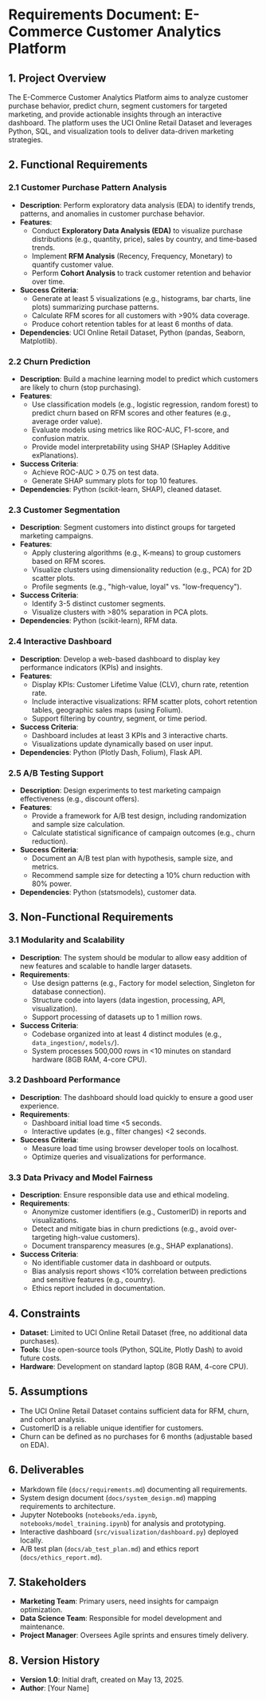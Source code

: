 # Requirements Document: E-Commerce Customer Analytics Platform

## 1. Project Overview
The E-Commerce Customer Analytics Platform aims to analyze customer purchase behavior, predict churn, segment customers for targeted marketing, and provide actionable insights through an interactive dashboard. The platform uses the UCI Online Retail Dataset and leverages Python, SQL, and visualization tools to deliver data-driven marketing strategies.

## 2. Functional Requirements

### 2.1 Customer Purchase Pattern Analysis
- **Description**: Perform exploratory data analysis (EDA) to identify trends, patterns, and anomalies in customer purchase behavior.
- **Features**:
  - Conduct **Exploratory Data Analysis (EDA)** to visualize purchase distributions (e.g., quantity, price), sales by country, and time-based trends.
  - Implement **RFM Analysis** (Recency, Frequency, Monetary) to quantify customer value.
  - Perform **Cohort Analysis** to track customer retention and behavior over time.
- **Success Criteria**:
  - Generate at least 5 visualizations (e.g., histograms, bar charts, line plots) summarizing purchase patterns.
  - Calculate RFM scores for all customers with >90% data coverage.
  - Produce cohort retention tables for at least 6 months of data.
- **Dependencies**: UCI Online Retail Dataset, Python (pandas, Seaborn, Matplotlib).

### 2.2 Churn Prediction
- **Description**: Build a machine learning model to predict which customers are likely to churn (stop purchasing).
- **Features**:
  - Use classification models (e.g., logistic regression, random forest) to predict churn based on RFM scores and other features (e.g., average order value).
  - Evaluate models using metrics like ROC-AUC, F1-score, and confusion matrix.
  - Provide model interpretability using SHAP (SHapley Additive exPlanations).
- **Success Criteria**:
  - Achieve ROC-AUC > 0.75 on test data.
  - Generate SHAP summary plots for top 10 features.
- **Dependencies**: Python (scikit-learn, SHAP), cleaned dataset.

### 2.3 Customer Segmentation
- **Description**: Segment customers into distinct groups for targeted marketing campaigns.
- **Features**:
  - Apply clustering algorithms (e.g., K-means) to group customers based on RFM scores.
  - Visualize clusters using dimensionality reduction (e.g., PCA) for 2D scatter plots.
  - Profile segments (e.g., "high-value, loyal" vs. "low-frequency").
- **Success Criteria**:
  - Identify 3-5 distinct customer segments.
  - Visualize clusters with >80% separation in PCA plots.
- **Dependencies**: Python (scikit-learn), RFM data.

### 2.4 Interactive Dashboard
- **Description**: Develop a web-based dashboard to display key performance indicators (KPIs) and insights.
- **Features**:
  - Display KPIs: Customer Lifetime Value (CLV), churn rate, retention rate.
  - Include interactive visualizations: RFM scatter plots, cohort retention tables, geographic sales maps (using Folium).
  - Support filtering by country, segment, or time period.
- **Success Criteria**:
  - Dashboard includes at least 3 KPIs and 3 interactive charts.
  - Visualizations update dynamically based on user input.
- **Dependencies**: Python (Plotly Dash, Folium), Flask API.

### 2.5 A/B Testing Support
- **Description**: Design experiments to test marketing campaign effectiveness (e.g., discount offers).
- **Features**:
  - Provide a framework for A/B test design, including randomization and sample size calculation.
  - Calculate statistical significance of campaign outcomes (e.g., churn reduction).
- **Success Criteria**:
  - Document an A/B test plan with hypothesis, sample size, and metrics.
  - Recommend sample size for detecting a 10% churn reduction with 80% power.
- **Dependencies**: Python (statsmodels), customer data.

## 3. Non-Functional Requirements

### 3.1 Modularity and Scalability
- **Description**: The system should be modular to allow easy addition of new features and scalable to handle larger datasets.
- **Requirements**:
  - Use design patterns (e.g., Factory for model selection, Singleton for database connection).
  - Structure code into layers (data ingestion, processing, API, visualization).
  - Support processing of datasets up to 1 million rows.
- **Success Criteria**:
  - Codebase organized into at least 4 distinct modules (e.g., `data_ingestion/`, `models/`).
  - System processes 500,000 rows in <10 minutes on standard hardware (8GB RAM, 4-core CPU).

### 3.2 Dashboard Performance
- **Description**: The dashboard should load quickly to ensure a good user experience.
- **Requirements**:
  - Dashboard initial load time <5 seconds.
  - Interactive updates (e.g., filter changes) <2 seconds.
- **Success Criteria**:
  - Measure load time using browser developer tools on localhost.
  - Optimize queries and visualizations for performance.

### 3.3 Data Privacy and Model Fairness
- **Description**: Ensure responsible data use and ethical modeling.
- **Requirements**:
  - Anonymize customer identifiers (e.g., CustomerID) in reports and visualizations.
  - Detect and mitigate bias in churn predictions (e.g., avoid over-targeting high-value customers).
  - Document transparency measures (e.g., SHAP explanations).
- **Success Criteria**:
  - No identifiable customer data in dashboard or outputs.
  - Bias analysis report shows <10% correlation between predictions and sensitive features (e.g., country).
  - Ethics report included in documentation.

## 4. Constraints
- **Dataset**: Limited to UCI Online Retail Dataset (free, no additional data purchases).
- **Tools**: Use open-source tools (Python, SQLite, Plotly Dash) to avoid future costs.
- **Hardware**: Development on standard laptop (8GB RAM, 4-core CPU).

## 5. Assumptions
- The UCI Online Retail Dataset contains sufficient data for RFM, churn, and cohort analysis.
- CustomerID is a reliable unique identifier for customers.
- Churn can be defined as no purchases for 6 months (adjustable based on EDA).

## 6. Deliverables
- Markdown file (`docs/requirements.md`) documenting all requirements.
- System design document (`docs/system_design.md`) mapping requirements to architecture.
- Jupyter Notebooks (`notebooks/eda.ipynb`, `notebooks/model_training.ipynb`) for analysis and prototyping.
- Interactive dashboard (`src/visualization/dashboard.py`) deployed locally.
- A/B test plan (`docs/ab_test_plan.md`) and ethics report (`docs/ethics_report.md`).

## 7. Stakeholders
- **Marketing Team**: Primary users, need insights for campaign optimization.
- **Data Science Team**: Responsible for model development and maintenance.
- **Project Manager**: Oversees Agile sprints and ensures timely delivery.

## 8. Version History
- **Version 1.0**: Initial draft, created on May 13, 2025.
- **Author**: [Your Name]